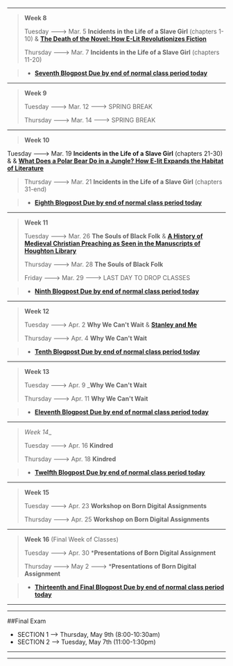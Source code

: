 ------------------------

>__Week 8__ 
>
>Tuesday  --->  Mar. 5  __Incidents in the Life of a Slave Girl__ (chapters 1-10)  &    __[The Death of the Novel: How E-Lit Revolutionizes Fiction ](http://www.huffingtonpost.com/illya-szilak/the-death-of-the-novel-ho_b_2080881.html?utm_hp_ref=tw)__
>
>Thursday  --->  Mar. 7  __Incidents in the Life of a Slave Girl__ (chapters 11-20)
>

>* __[Seventh Blogpost Due by end of normal class period today]()__

------------------------


>__Week 9__
>
>Tuesday  --->  Mar. 12  --->  SPRING BREAK
>
>Thursday  --->  Mar. 14  --->  SPRING BREAK

------------------------

>__Week 10__
>
Tuesday  --->  Mar. 19  __Incidents in the Life of a Slave Girl__ (chapters 21-30)   &    &  __[What Does a Polar Bear Do in a Jungle? How E-lit Expands the Habitat of Literature ](http://www.huffingtonpost.com/illya-szilak/e-literature_b_2251181.html)__
>
>Thursday  --->  Mar. 21   __Incidents in the Life of a Slave Girl__ (chapters 31-end)

>* __[Eighth Blogpost Due by end of normal class period today]()__

------------------------

>__Week 11__
>
>Tuesday  --->  Mar. 26  __The Souls of Black Folk__  &  __[A History of Medieval Christian Preaching
as Seen in the Manuscripts of Houghton Library](http://www.hcl.harvard.edu/libraries/houghton/collections/early_manuscripts/preaching/index.cfm)__
>
>Thursday  --->  Mar. 28  __The Souls of Black Folk__
>
>Friday  --->  Mar. 29  --->  LAST DAY TO DROP CLASSES

>* __[Ninth Blogpost Due by end of normal class period today]()__

------------------------

>__Week 12__
>
>Tuesday  --->  Apr. 2  __Why We Can't Wait__  &  __[Stanley and Me](http://stephenramsay.us/text/2012/11/08/stanley-and-me.html)__
>
>Thursday  --->  Apr. 4  __Why We Can't Wait__

>* __[Tenth Blogpost Due by end of normal class period today]()__

------------------------

>__Week 13__
>
>Tuesday  --->  Apr. 9  ___Why We Can't Wait__
>
>Thursday  --->  Apr. 11  __Why We Can't Wait__

>* __[Eleventh Blogpost Due by end of normal class period today]()__

-------------------------

>_Week 14__
>
>Tuesday  --->  Apr. 16   __Kindred__
>
>Thursday  --->  Apr. 18  __Kindred__

>* __[ Twelfth Blogpost Due by end of normal class period today]()__

------------------------

>__Week 15__
>
>Tuesday  --->  Apr. 23  __Workshop on Born Digital Assignments__
>
>Thursday  --->  Apr. 25   __Workshop on Born Digital Assignments__



------------------------

>__Week 16__  (Final Week of Classes)
>
>Tuesday  --->  Apr. 30    *__Presentations of Born Digital Assignment__ 
>
>Thursday  --->  May 2  ---> *__Presentations of Born Digital Assignment__

>* __[Thirteenth and Final Blogpost Due by end of normal class period today]()__

------------------------

------------------------

##Final Exam   

* SECTION 1 --> Thursday, May 9th  (8:00-10:30am)
* SECTION 2 --> Tuesday, May 7th (11:00-1:30pm)

------------------

------------------

